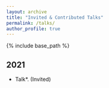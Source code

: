 ```yaml
---
layout: archive
title: "Invited & Contributed Talks"
permalink: /talks/
author_profile: true
---
```


{% include base_path %}

## 2021
* Talk*. (Invited)
